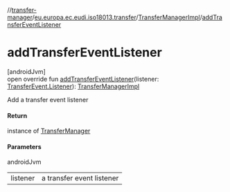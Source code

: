 //[transfer-manager](../../../index.md)/[eu.europa.ec.eudi.iso18013.transfer](../index.md)/[TransferManagerImpl](index.md)/[addTransferEventListener](add-transfer-event-listener.md)

# addTransferEventListener

[androidJvm]\
open override fun [addTransferEventListener](add-transfer-event-listener.md)(listener: [TransferEvent.Listener](../-transfer-event/-listener/index.md)): [TransferManagerImpl](index.md)

Add a transfer event listener

#### Return

instance of [TransferManager](../-transfer-manager/index.md)

#### Parameters

androidJvm

| | |
|---|---|
| listener | a transfer event listener |
